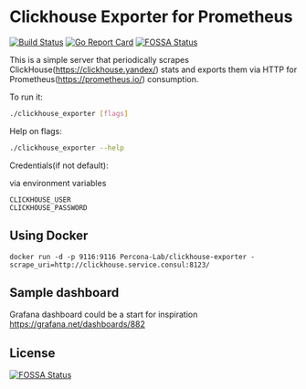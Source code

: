 # Clickhouse Exporter for Prometheus

[![Build Status](https://travis-ci.org/Percona-Lab/clickhouse_exporter.svg?branch=master)](https://travis-ci.org/Percona-Lab/clickhouse_exporter)
[![Go Report Card](https://goreportcard.com/badge/github.com/Percona-Lab/clickhouse_exporter)](https://goreportcard.com/report/github.com/Percona-Lab/clickhouse_exporter)
[![FOSSA Status](https://app.fossa.com/api/projects/git%2Bgithub.com%2FPercona-Lab%2Fclickhouse_exporter.svg?type=shield)](https://app.fossa.com/projects/git%2Bgithub.com%2FPercona-Lab%2Fclickhouse_exporter?ref=badge_shield)

This is a simple server that periodically scrapes ClickHouse(https://clickhouse.yandex/) stats and exports them via HTTP for Prometheus(https://prometheus.io/)
consumption.

To run it:

```bash
./clickhouse_exporter [flags]
```

Help on flags:
```bash
./clickhouse_exporter --help
```

Credentials(if not default):

via environment variables
```
CLICKHOUSE_USER
CLICKHOUSE_PASSWORD
```

## Using Docker

```
docker run -d -p 9116:9116 Percona-Lab/clickhouse-exporter -scrape_uri=http://clickhouse.service.consul:8123/
```
## Sample dashboard
Grafana dashboard could be a start for inspiration https://grafana.net/dashboards/882


## License
[![FOSSA Status](https://app.fossa.com/api/projects/git%2Bgithub.com%2FPercona-Lab%2Fclickhouse_exporter.svg?type=large)](https://app.fossa.com/projects/git%2Bgithub.com%2FPercona-Lab%2Fclickhouse_exporter?ref=badge_large)